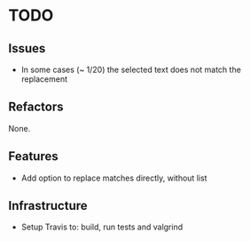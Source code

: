 # TODO

## Issues

- In some cases (~ 1/20) the selected text does not match the replacement

## Refactors

None.

## Features

- Add option to replace matches directly, without list

## Infrastructure

- Setup Travis to: build, run tests and valgrind
